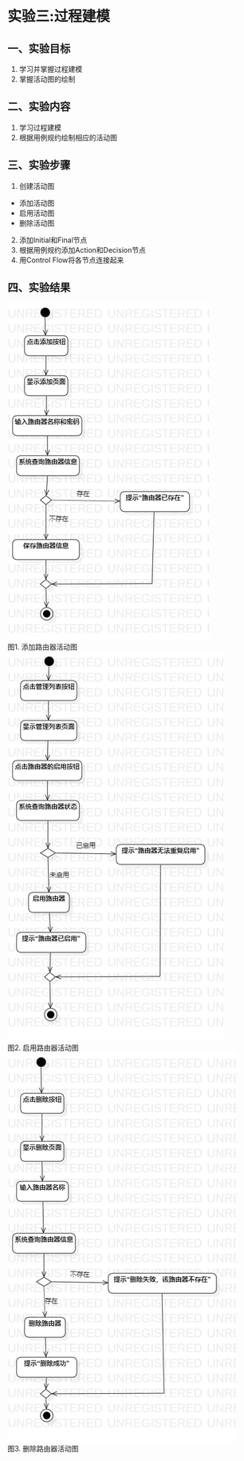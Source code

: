 # 实验三:过程建模

## 一、实验目标

1. 学习并掌握过程建模  
2. 掌握活动图的绘制  

## 二、实验内容

1. 学习过程建模
2. 根据用例规约绘制相应的活动图  

## 三、实验步骤

1. 创建活动图  
  - 添加活动图  
  - 启用活动图  
  - 删除活动图   
2. 添加Initial和Final节点  
3. 根据用例规约添加Action和Decision节点  
4. 用Control Flow将各节点连接起来


## 四、实验结果

![添加活动图](./lab3_ActivityDiagram4.jpg)  
图1. 添加路由器活动图  
![启用活动图](./lab3_ActivityDiagram2.jpg)  
图2. 启用路由器活动图  
![删除活动图](./lab3_ActivityDiagram5.jpg)  
图3. 删除路由器活动图  
